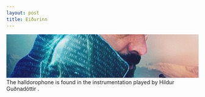 ```yaml
---
layout: post
title: Eiðurinn
---
```

![Icewood](/public/img/oud.jpg)
The halldorophone is found in the instrumentation played by Hildur Guðnadóttir .
